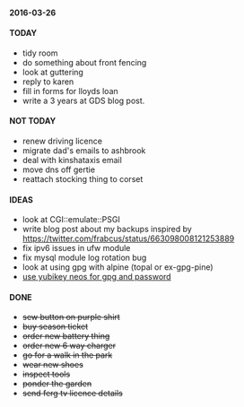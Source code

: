 #### 2016-03-26 ####

#### TODAY ####

- tidy room
- do something about front fencing
- look at guttering
- reply to karen
- fill in forms for lloyds loan
- write a 3 years at GDS blog post.



#### NOT TODAY ####

- renew driving licence
- migrate dad's emails to ashbrook
- deal with kinshataxis email
- move dns off gertie
- reattach stocking thing to corset

#### IDEAS ####

- look at CGI::emulate::PSGI
- write blog post about my backups inspired by https://twitter.com/frabcus/status/663098008121253889
- fix ipv6 issues in ufw module
- fix mysql module log rotation bug
- look at using gpg with alpine (topal or ex-gpg-pine)
- [use yubikey neos for gpg and password](http://viccuad.me/blog/secure-yourself-part-1-airgapped-computer-and-GPG-smartcards/) 

#### DONE ####

- ~~sew button on purple shirt~~
- ~~buy season ticket~~
- ~~order new battery thing~~
- ~~order new 6 way charger~~
- ~~go for a walk in the park~~
- ~~wear new shoes~~
- ~~inspect tools~~
- ~~ponder the garden~~
- ~~send ferg tv licence details~~
